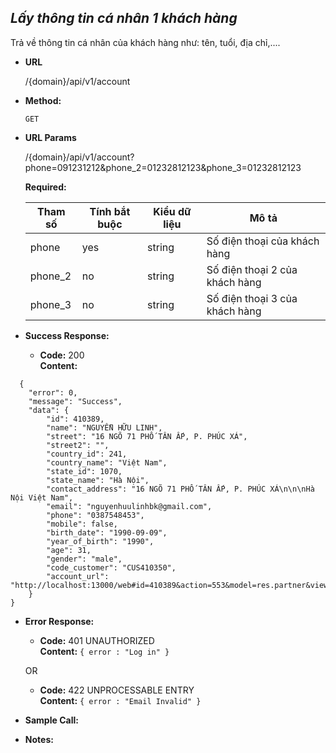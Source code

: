 ***Lấy thông tin cá nhân 1 khách hàng***
----
  Trả về thông tin cá nhân của khách hàng như: tên, tuổi, địa chỉ,....

* **URL**

   /{domain}/api/v1/account

* **Method:**
  
  `GET` 
  
*  **URL Params**

   /{domain}/api/v1/account?phone=091231212&phone_2=01232812123&phone_3=01232812123

   **Required:**
 
    | Tham số  | Tính bắt buộc  | Kiểu dữ liệu  | Mô tả  |
    |---|---|---|---|
    | phone | yes  | string  | Số điện thoại của khách hàng  |
    | phone_2 | no  | string  | Số điện thoại 2 của khách hàng  |
    | phone_3 | no  | string  | Số điện thoại 3 của khách hàng  |


* **Success Response:**
  
  * **Code:** 200 <br />
    **Content:** 
```
  {
    "error": 0,
    "message": "Success",
    "data": {
        "id": 410389,
        "name": "NGUYỄN HỮU LINH",
        "street": "16 NGÕ 71 PHỐ TÂN ẤP, P. PHÚC XÁ",
        "street2": "",
        "country_id": 241,
        "country_name": "Việt Nam",
        "state_id": 1070,
        "state_name": "Hà Nội",
        "contact_address": "16 NGÕ 71 PHỐ TÂN ẤP, P. PHÚC XÁ\n\n\nHà Nội Việt Nam",
        "email": "nguyenhuulinhbk@gmail.com",
        "phone": "0387548453",
        "mobile": false,
        "birth_date": "1990-09-09",
        "year_of_birth": "1990",
        "age": 31,
        "gender": "male",
        "code_customer": "CUS410350",
        "account_url": "http://localhost:13000/web#id=410389&action=553&model=res.partner&view_type=form&cids=0&menu_id=379"
    }
}
```

* **Error Response:**

  * **Code:** 401 UNAUTHORIZED <br />
    **Content:** `{ error : "Log in" }`

  OR

  * **Code:** 422 UNPROCESSABLE ENTRY <br />
    **Content:** `{ error : "Email Invalid" }`

* **Sample Call:**



* **Notes:**


